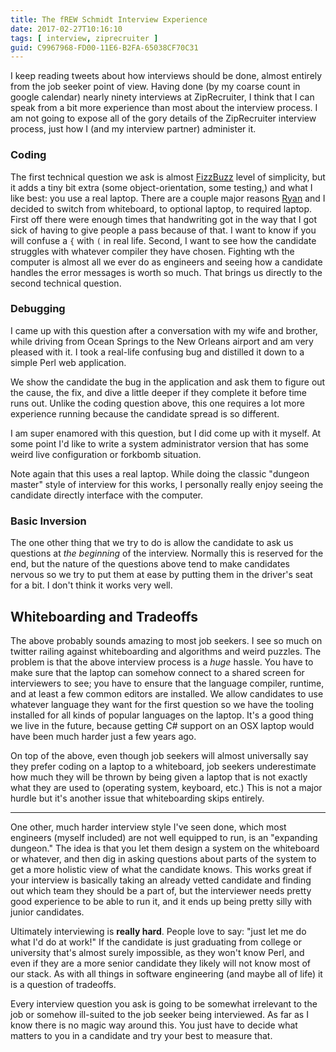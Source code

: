 ```yaml
---
title: The fREW Schmidt Interview Experience
date: 2017-02-27T10:16:10
tags: [ interview, ziprecruiter ]
guid: C9967968-FD00-11E6-B2FA-65038CF70C31
---
```

I keep reading tweets about how interviews should be done, almost entirely from
the job seeker point of view.  Having done (by my coarse count in google
calendar) nearly ninety interviews at ZipRecruiter, I think that I can speak
from a bit more experience than most about the interview process.  I am not
going to expose all of the gory details of the ZipRecruiter interview process,
just how I (and my interview partner) administer it.

<!--more-->

### Coding

The first technical question we ask is almost
[FizzBuzz](https://en.wikipedia.org/wiki/Fizz_buzz#Programming_interviews) level
of simplicity, but it adds a tiny bit extra (some object-orientation, some
testing,) and what I like best: you use a real laptop.  There are a couple major
reasons [Ryan](https://twitter.com/beerbikesbbq) and I decided to switch from
whiteboard, to optional laptop, to required laptop.  First off there were enough
times that handwriting got in the way that I got sick of having to give people a
pass because of that.  I want to know if you will confuse a `{` with `(` in real
life.  Second, I want to see how the candidate struggles with whatever compiler
they have chosen.  Fighting wth the computer is almost all we ever do as
engineers and seeing how a candidate handles the error messages is worth so
much.  That brings us directly to the second technical question.

### Debugging

I came up with this question after a conversation with my wife and brother,
while driving from Ocean Springs to the New Orleans airport and am very pleased
with it.  I took a real-life confusing bug and distilled it down to a simple
Perl web application.

We show the candidate the bug in the application and ask them to figure out the
cause, the fix, and dive a little deeper if they complete it before time runs
out.  Unlike the coding question above, this one requires a lot more experience
running because the candidate spread is so different.

I am super enamored with this question, but I did come up with it myself.  At
some point I'd like to write a system administrator version that has some weird
live configuration or forkbomb situation.

Note again that this uses a real laptop.  While doing the classic "dungeon
master" style of interview for this works, I personally really enjoy seeing the
candidate directly interface with the computer.

### Basic Inversion

The one other thing that we try to do is allow the candidate to ask us questions
at *the beginning* of the interview.  Normally this is reserved for the end, but
the nature of the questions above tend to make candidates nervous so we try to
put them at ease by putting them in the driver's seat for a bit.  I don't think
it works very well.

## Whiteboarding and Tradeoffs

The above probably sounds amazing to most job seekers.  I see so much on twitter
railing against whiteboarding and algorithms and weird puzzles.  The problem is
that the above interview process is a *huge* hassle.  You have to make sure that
the laptop can somehow connect to a shared screen for interviewers to see; you
have to ensure that the language compiler, runtime, and at least a few common
editors are installed.  We allow candidates to use whatever language they want
for the first question so we have the tooling installed for all kinds of popular
languages on the laptop.  It's a good thing we live in the future, because
getting C# support on an OSX laptop would have been much harder just a few years
ago.

On top of the above, even though job seekers will almost universally say they
prefer coding on a laptop to a whiteboard, job seekers underestimate how much
they will be thrown by being given a laptop that is not exactly what they are
used to (operating system, keyboard, etc.)  This is not a major hurdle but it's
another issue that whiteboarding skips entirely.

---

One other, much harder interview style I've seen done, which most engineers
(myself included) are not well equipped to run, is an "expanding dungeon."  The
idea is that you let them design a system on the whiteboard or whatever, and
then dig in asking questions about parts of the system to get a more holistic
view of what the candidate knows.  This works great if your interview is
basically taking an already vetted candidate and finding out which team they
should be a part of, but the interviewer needs pretty good experience to be able
to run it, and it ends up being pretty silly with junior candidates.

Ultimately interviewing is **really hard**.  People love to say: "just let me do
what I'd do at work!"  If the candidate is just graduating from college or
university that's almost surely impossible, as they won't know Perl, and even if
they are a more senior candidate they likely will not know most of our stack.
As with all things in software engineering (and maybe all of life) it is a
question of tradeoffs.

Every interview question you ask is going to be somewhat irrelevant to the
job or somehow ill-suited to the job seeker being interviewed.  As far as I know
there is no magic way around this.  You just have to decide what matters to you
in a candidate and try your best to measure that.
